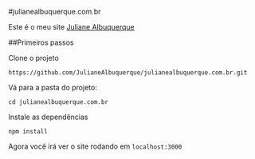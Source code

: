 #julianealbuquerque.com.br

Este é o meu site [Juliane Albuquerque](https://github.com/JulianeAlbuquerque)

##Primeiros passos

Clone o projeto

    https://github.com/JulianeAlbuquerque/julianealbuquerque.com.br.git

Vá para a pasta do projeto:

    cd julianealbuquerque.com.br

Instale as dependências

    npm install

Agora você irá ver o site rodando em `localhost:3000`


